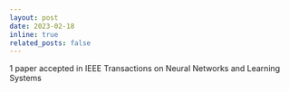 ```yaml
---
layout: post
date: 2023-02-18
inline: true
related_posts: false
---
```


1 paper accepted in IEEE Transactions on Neural Networks and Learning Systems
